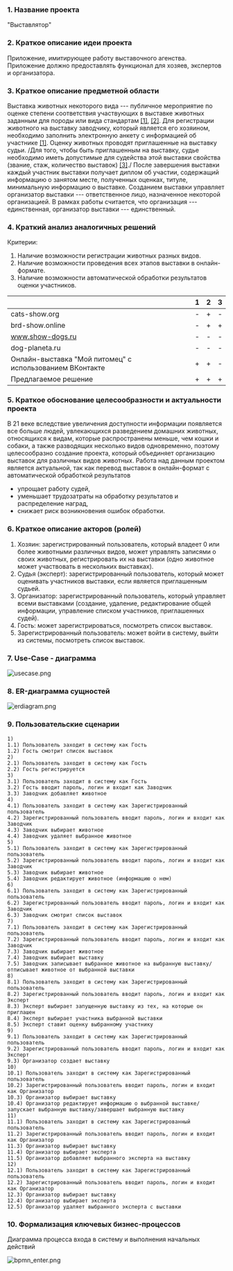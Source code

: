 ### 1. Название проекта

"Выставлятор"

### 2. Краткое описание идеи проекта

Приложение, имитирующее работу выставочного агенства. Приложение должно предоставлять функционал для хозяев, экспертов и организатора. 

### 3. Краткое описание предметной области

Выставка животных некоторого вида --- публичное мероприятие по оценке степени соответствия участвующих в выставке животных заданным для породы или вида стандартам [[1]](https://elibrary.ru/item.asp?id=48512966), [[2]](https://elibrary.ru/item.asp?id=41275973). Для регистрации животного на выставку заводчику, который является его хозяином, необходимо заполнить электронную анкету с информацией об участнике [[1]](https://elibrary.ru/item.asp?id=41275973). Оценку животных проводят приглашенные на выставку судьи. /Для того, чтобы быть приглашенным на выставку, судье необходимо иметь допустимые для судейства этой выставки свойства (звание, стаж, количество выставок) [[3]](https://rkf.org.ru/wp-content/uploads/2019/11/polozhenie-o-sudjah-rkf-fci-s-01.01.2020.pdf)./ После завершения выставки каждый участник выставки получает диплом об участии, содержащий информацию о занятом месте, полученных оценках, титуле, минимальную информацию о выставке. Созданием выставки управляет организатор выставки --- ответственное лицо, назначенное некоторой организацией. В рамках работы считается, что организация --- единственная, организатор выставки --- единственный.

### 4. Краткий анализ аналогичных решений

Критерии:

1. Наличие возможности регистрации животных разных видов.
2. Наличие возможности проведения всех этапов выставки в онлайн-формате.
3. Наличие возможности автоматической обработки результатов оценки участников.

|   | 1 | 2 | 3 |
|---|---|---|---|
| cats-show.org | - | + | - |
| brd-show.online | - | + | + |
| www.show-dogs.ru | - | - | - |
| dog-planeta.ru | - | - | - |
| Онлайн-выставка "Мой питомец" с использованием ВКонтакте | + | + | - |
| Предлагаемое решение | + | + | + |

### 5. Краткое обоснование целесообразности и актуальности проекта

В 21 веке вследствие увеличения доступности информации появляется все больше людей, увлекающихся разведением домашних животных, относящихся к видам, которые распространены меньше, чем кошки и собаки, а также разводящих несколько видов одновременно, поэтому целесообразно создание проекта, который объединяет организацию выставок для различных видов животных. Работа над данным проектом является актуальной, так как перевод выставок в онлайн-формат с автоматической обработкой результатов
- упрощает работу судей,
- уменьшает трудозатраты на обработку результатов и распределение наград,
- снижает риск возникновения ошибок обработки.

### 6. Краткое описание акторов (ролей)

1. Хозяин: зарегистрированный пользователь, который владеет 0 или более животными различных видов, может управлять записями о своих животных, регистрировать их на выставки (одно животное может участвовать в нескольких выставках).
2. Судья (эксперт): зарегистрированный пользователь, который может оценивать участников выставки, если является приглашенным судьей.
3. Организатор: зарегистрированный пользователь, который управляет всеми выставками (создание, удаление, редактирование общей информации, управление списком участников, приглашенных судей).
4. Гость: может зарегистрироваться, посмотреть список выставок.
5. Зарегистрированный пользователь: может войти в систему, выйти из системы, посмотреть список выставок.

### 7. Use-Case - диаграмма

![usecase.png](./img/usecase.png)

### 8. ER-диаграмма сущностей

![erdiagram.png](./img/erdiagram.png)

### 9. Пользовательские сценарии

```
1)
1.1) Пользователь заходит в систему как Гость
1.2) Гость смотрит список выставок
2)
2.1) Пользователь заходит в систему как Гость
2.2) Гость регистрируется
3)
3.1) Пользователь заходит в систему как Гость
3.2) Гость вводит пароль, логин и входит как Заводчик
3.3) Заводчик добавляет животное
4)
4.1) Пользователь заходит в систему как Зарегистрированный пользователь
4.2) Зарегистрированный пользователь вводит пароль, логин и входит как Заводчик
4.3) Заводчик выбирает животное
4.4) Заводчик удаляет выбранное животное
5)
5.1) Пользователь заходит в систему как Зарегистрированный пользователь
5.2) Зарегистрированный пользователь вводит пароль, логин и входит как Заводчик
5.3) Заводчик выбирает животное
5.4) Заводчик редактирует животное (информацию о нем)
6)
6.1) Пользователь заходит в систему как Зарегистрированный пользователь
6.2) Зарегистрированный пользователь вводит пароль, логин и входит как Заводчик
6.3) Заводчик смотрит список выставок
7)
7.1) Пользователь заходит в систему как Зарегистрированный пользователь
7.2) Зарегистрированный пользователь вводит пароль, логин и входит как Заводчик
7.3) Заводчик выбирает животное
7.4) Заводчик выбирает выставку
7.5) Заводчик записывает выбранное животное на выбранную выставку/отписывает животное от выбранной выставки
8)
8.1) Пользователь заходит в систему как Зарегистрированный пользователь
8.2) Зарегистрированный пользователь вводит пароль, логин и входит как Эксперт
8.3) Эксперт выбирает запущенную выставку из тех, на которые он приглашен
8.4) Эксперт выбирает участника выбранной выставки
8.5) Эксперт ставит оценку выбранному участнику
9)
9.1) Пользователь заходит в систему как Зарегистрированный пользователь
9.2) Зарегистрированный пользователь вводит пароль, логин и входит как Эксперт
9.3) Организатор создает выставку
10)
10.1) Пользователь заходит в систему как Зарегистрированный пользователь
10.2) Зарегистрированный пользователь вводит пароль, логин и входит как Организатор
10.3) Организатор выбирает выставку
10.4) Организатор редактирует информацию о выбранной выставке/запускает выбранную выставку/завершает выбранную выставку
11)
11.1) Пользователь заходит в систему как Зарегистрированный пользователь
11.2) Зарегистрированный пользователь вводит пароль, логин и входит как Организатор
11.3) Организатор выбирает выставку
11.4) Организатор выбирает эксперта
11.5) Организатор добавляет выбранного эксперта на выставку
12)
12.1) Пользователь заходит в систему как Зарегистрированный пользователь
12.2) Зарегистрированный пользователь вводит пароль, логин и входит как Организатор
12.3) Организатор выбирает выставку
12.4) Организатор выбирает эксперта
12.5) Организатор удаляет выбранного эксперта с выставки
```

### 10. Формализация ключевых бизнес-процессов

Диаграмма процесса входа в систему и выполнения начальных действий

![bpmn_enter.png](./img/bpmn_enter.png)
